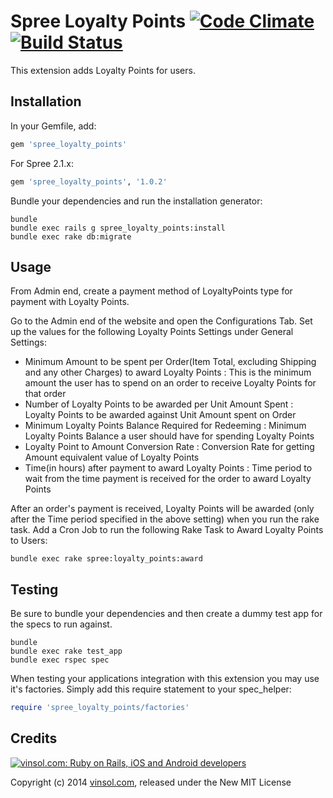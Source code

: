 Spree Loyalty Points [![Code Climate](https://codeclimate.com/github/vinsol/spree-loyalty-points.png)](https://codeclimate.com/github/vinsol/spree-loyalty-points) [![Build Status](https://travis-ci.org/vinsol/spree-loyalty-points.png?branch=master)](https://travis-ci.org/vinsol/spree-loyalty-points)
====================

This extension adds Loyalty Points for users.


Installation
------------

In your Gemfile, add:

```ruby
gem 'spree_loyalty_points'
```

For Spree 2.1.x:

```ruby
gem 'spree_loyalty_points', '1.0.2'
```

Bundle your dependencies and run the installation generator:

```shell
bundle
bundle exec rails g spree_loyalty_points:install
bundle exec rake db:migrate
```

Usage
-----

From Admin end, create a payment method of LoyaltyPoints type for payment with Loyalty Points.

Go to the Admin end of the website and open the Configurations Tab. Set up the values for the following Loyalty Points Settings under General Settings:

* Minimum Amount to be spent per Order(Item Total, excluding Shipping and any other Charges) to award Loyalty Points : This is the minimum amount the user has to spend on an order to receive Loyalty Points for that order
* Number of Loyalty Points to be awarded per Unit Amount Spent : Loyalty Points to be awarded against Unit Amount spent on Order
* Minimum Loyalty Points Balance Required for Redeeming : Minimum Loyalty Points Balance a user should have for spending Loyalty Points
* Loyalty Point to Amount Conversion Rate : Conversion Rate for getting Amount equivalent value of Loyalty Points
* Time(in hours) after payment to award Loyalty Points : Time period to wait from the time payment is received for the order to award Loyalty Points

After an order's payment is received, Loyalty Points will be awarded (only after the Time period specified in the above setting) when you run the rake task.
Add a Cron Job to run the following Rake Task to Award Loyalty Points to Users:

```shell
bundle exec rake spree:loyalty_points:award
```

Testing
-------

Be sure to bundle your dependencies and then create a dummy test app for the specs to run against.

```shell
bundle
bundle exec rake test_app
bundle exec rspec spec
```

When testing your applications integration with this extension you may use it's factories.
Simply add this require statement to your spec_helper:

```ruby
require 'spree_loyalty_points/factories'
```


Credits
-------

[![vinsol.com: Ruby on Rails, iOS and Android developers](http://vinsol.com/vin_logo.png "Ruby on Rails, iOS and Android developers")](http://vinsol.com)

Copyright (c) 2014 [vinsol.com](http://vinsol.com "Ruby on Rails, iOS and Android developers"), released under the New MIT License
